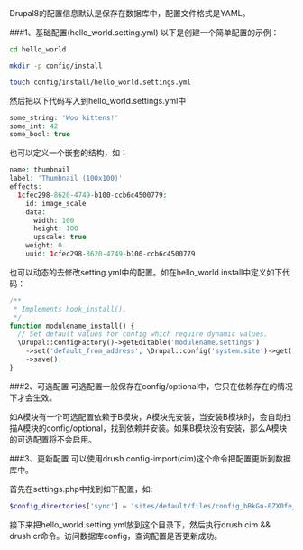 Drupal8的配置信息默认是保存在数据库中，配置文件格式是YAML。

###1、基础配置(hello_world.setting.yml)
以下是创建一个简单配置的示例：

```bash
cd hello_world

mkdir -p config/install

touch config/install/hello_world.settings.yml
```

然后把以下代码写入到hello_world.settings.yml中

```php
some_string: 'Woo kittens!'
some_int: 42
some_bool: true
```

也可以定义一个嵌套的结构，如：

```php
name: thumbnail
label: 'Thumbnail (100x100)'
effects:
  1cfec298-8620-4749-b100-ccb6c4500779:
    id: image_scale
    data:
      width: 100
      height: 100
      upscale: true
    weight: 0
    uuid: 1cfec298-8620-4749-b100-ccb6c4500779
```

也可以动态的去修改setting.yml中的配置。如在hello_world.install中定义如下代码：

```php
/**
 * Implements hook_install().
 */
function modulename_install() {
  // Set default values for config which require dynamic values.
  \Drupal::configFactory()->getEditable('modulename.settings')
    ->set('default_from_address', \Drupal::config('system.site')->get('mail'))
    ->save();
}
```

###2、可选配置
可选配置一般保存在config/optional中，它只在依赖存在的情况下才会生效。

如A模块有一个可选配置依赖于B模块，A模块先安装，当安装B模块时，会自动扫描A模块的config/optional，找到依赖并安装。如果B模块没有安装，那么A模块的可选配置将不会启用。


###3、更新配置
可以使用drush config-import(cim)这个命令把配置更新到数据库中。

首先在settings.php中找到如下配置，如:

```php
$config_directories['sync'] = 'sites/default/files/config_bBkGn-0ZX0fe_fnnlVS3dmxhz7_z6guu819vcYXEpc4NtTBYgr8vB2Tqwp0t8-Oz9j71_los1g/sync';
```

接下来把hello_world.setting.yml放到这个目录下，然后执行drush cim && drush cr命令。访问数据库config，查询配置是否更新成功。
